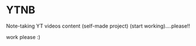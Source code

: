 # YTNB
Note-taking YT videos content (self-made project)
(start working)....please!!

work please :) 
